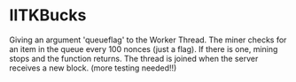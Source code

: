 # IITKBucks

Giving an argument 'queueflag' to the Worker Thread. The miner checks for an item in the queue every 100 nonces (just a flag). If there is one, mining stops and the function returns. The thread is joined when the server receives a new block. (more testing needed!!)
